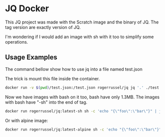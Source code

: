 # JQ Docker

This JQ project was made with the Scratch image and the binary of JQ.
The tag version are exactly version of JQ.

I'm wondering if I would add an image with sh with it too to simplify some operations.

## Usage Examples

The command bellow show how to use jq into a file named test.json

The trick is mount this file inside the container.

```sh
docker run -v $(pwd)/test.json:/test.json rogerrussel/jq jq '.' ./test.json
```

Now we have images with bash on it too, bash have only 1.3MB.
The images with bash have "-sh" into the end of tag.

```sh
docker run rogerrussel/jq:latest-sh sh -c 'echo "{\"foo\":\"bar\"}" | jq .'
```

Or with alpine image:

```sh
docker run rogerrussel/jq:latest-alpine sh -c 'echo "{\"foo\":\"bar\"}" | jq .'
```